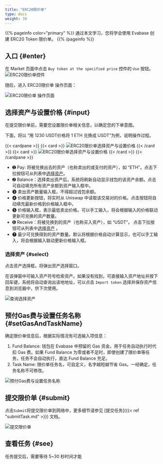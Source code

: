 ```yaml
---
title: "ERC20限价单"
type: docs
weight: 30
---
```


{{% pageinfo color="primary" %}}
通过本文学习，您将学会使用 Evabase 创建 ERC20 Token 限价单。
{{% /pageinfo %}}

## 入口 {#enter}

在 Market 页面中点击 `Buy token at the specified price` 控件的 `Use` 按钮。
![ERC20限价单控件](/img/erc20order00.png)

随后，进入 ERC20限价单 操作页面：

![ERC20限价单 操作页面](/img/erc20order02.png)

## 选择资产与设置价格 {#input}

在提交限价单前，需要您设置限价单相关信息，以确定您的下单意图。

下面，将以 “用 1230 USDT价格将 1 ETH 兑换成 USDT”为例，说明操作过程。


{{< cardpane >}}
  {{< card >}}
![ERC20限价单选择资产与设置价格](/img/erc20order03.png)
  {{< /card >}}
  {{< card >}}
![ERC20限价单选择资产与设置价格](/img/erc20order04.png)
  {{< /card >}}
{{< /cardpane >}}
<!-- ➊ ➋ ➌ ➍ ➎ ➏ ➐ ➑ ➒ ➓ -->

- ➊ Pay: 将被兑换出去的资产（也称卖出的或支付的资产），如 “ETH”。点击下拉按钮可从列表中[选择资产](#select)。
- ➋ Balance：选择卖出资产后，系统将刷新自动显示钱包的该资产余额。点击可自动填充所有资产余额到资产输入框中。
- ➌ 卖出资产数量输入框，不得超过钱包余额。
- ➍ 价格更新按钮，将实时从 Uniswap 中读取该交易对的价格。点击按钮将自动填充最新价格到价格输入框中。
- ➎ 价格输入框，表示最低卖出价格。可以手工输入，将会根据输入的价格联动更新可兑换的资产数量。
- ➏ Receive：将被兑换到的资产（也称买入资产），如 “USDT”。 点击下拉按钮可从列表中[选择资产](#select) 。
- ➐ 最少可兑换得到的资产数量。默认将根据价格自动计算显示，也可以手工输入，将会根据输入联动更新价格输入框。


### 选择资产 {#select}

点击资产选择框，将弹出资产选择窗口。

在该弹窗中可输入资产符号检索资产。如果没有找到，可直接输入资产地址并按下回车键，系统将自动查询出该地地址，可以点击 `Import token` 选择并保存资产信息到浏览器中，供下次使用。

![查询选择资产](/img/selectToken.png)

## 预付Gas费与设置任务名称  {#setGasAndTaskName}

确定限价单信息后，根据实际情况有可选输入项信息：

1. Fund Balance: 钱包在 Evabase 中预留的 Gas 资金。用于任务自动执行时代扣 Gas 费。如果 Fund Balance 为零或者不足时，即使创建了限价单等任务，任务不会自动执行，直达 Fund Balance 充足。
2. Task Name: 限价单任务名，可自定义，名字越短越节省 Gas。一经确定，任务名称不可修改。

![预付Gas费与设置任务名称](/img/erc20order05.png)

## 提交限价单 {#submit}

点击`Submit`将提交限价单到网络中，更多细节请参见 [提交任务]({{< ref "submitTask.md" >}}) 文档。

![提交限价单](/img/erc20order06.png)

## 查看任务 {#see}

任务提交后，需要等待 5~30 秒时间才能